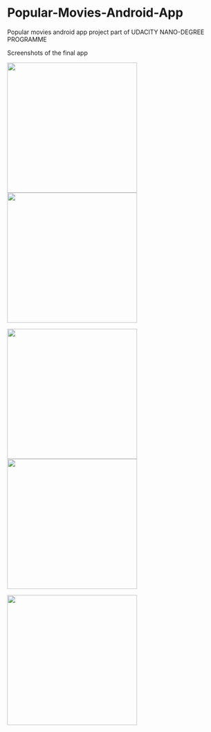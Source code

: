 # Popular-Movies-Android-App

Popular movies android app project part of UDACITY NANO-DEGREE PROGRAMME

Screenshots of the final app 

<img src="https://cloud.githubusercontent.com/assets/10362597/13567685/9e99e69c-e482-11e5-913b-67f1efdf188c.png" width="300"> <img src="https://cloud.githubusercontent.com/assets/10362597/13567686/9ea907a8-e482-11e5-9de4-d92bce0ecd6e.png" width="300">

<img src="https://cloud.githubusercontent.com/assets/10362597/13567687/9eaf7afc-e482-11e5-879a-4b0c8df7390e.png" width="300"> <img src="https://cloud.githubusercontent.com/assets/10362597/13567689/9f560430-e482-11e5-875a-437950982370.png" width="300">

<img src="https://cloud.githubusercontent.com/assets/10362597/13567688/9ec81602-e482-11e5-8296-5832712a0f82.png" width="300">
